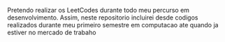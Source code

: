 Pretendo realizar os LeetCodes durante todo meu percurso em desenvolvimento. Assim, neste repositorio incluirei desde codigos realizados durante meu primeiro semestre em computacao ate quando ja estiver no mercado de trabaho

